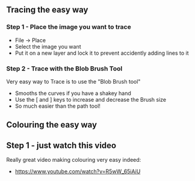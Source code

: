 
## Tracing the easy way
### Step 1 - Place the image you want to trace
* File -> Place
* Select the image you want
* Put it on a new layer and lock it to prevent accidently adding lines to it

### Step 2 - Trace with the Blob Brush Tool
Very easy way to Trace is to use the "Blob Brush tool"
* Smooths the curves if you have a shakey hand
* Use the [ and ] keys to increase and decrease the Brush size
* So much easier than the path tool! 

## Colouring the easy way

## Step 1 - just watch this video
Really great video making colouring very easy indeed:
* https://www.youtube.com/watch?v=R5wW_65iAiU

